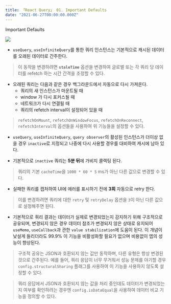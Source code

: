 ```yaml
---
title: 「React Query」 01. Important Defaults
date: "2021-06-27T00:00:00.000Z"
---
```


Important Defaults

<!-- more -->

![](https://github.com/tannerlinsley/react-query/raw/master/media/repo-dark.png)

- `useQuery`, `useInfiniteQuery`를 통한 쿼리 인스턴스는 기본적으로 캐시된 데이터를 오래된 데이터로 간주한다.

> 이 동작을 변경하려면 **`staleTime`** 옵션을 변경하여 글로벌 또는 각 쿼리 당 데이터를 refetch 하는 시간 간격을 조정할 수 있다.

- 오래된 쿼리는 다음과 같은 경우 백그라운드에서 자동으로 다시 가져온다.
    - 쿼리의 새 인스턴스가 마운트될 때
    - window 가 다시 포커스될 때
    - 네트워크가 다시 연결될 때
    - 쿼리의 refetch interval이 설정되어 있을 때

> `refetchOnMount`, `refetchOnWindowFocus`, `refetchOnReconnect`, `refetchInterval`의 옵션들을 사용하여 위 기능들을 설정할 수 있다.

- `useQuery`, `useInfiniteQuery`, `query observer`의 활성된 인스턴스가 더이상 없을 경우 `inactive`로 지정되고 나중에 다시 사용할 경우를 대비하여 캐시에 남아 있다.

- 기본적으로 `inactive` 쿼리는 **5분 뒤**에 가비지 콜렉팅 된다.

> 쿼리의 기본 `cacheTime`을 `1000 * 60 * 5` ms가 아닌 다른 값으로 변경할 수 있다.

- 실패한 쿼리를 캡처하여 UI에 에러를 표시하기 전에 **3회** 자동으로 retry 한다.

> 이를 변경하려면 쿼리에 대한 `retry` 및 `retryDelay` 옵션을 `3`이 아닌 다른 값으로 설정해주면 된다.

- 기본적으로 쿼리 결과는 데이터가 실제로 변경되었는지 감지하기 위해 구조적으로 공유되며,
  변경되지 않은 경우 데이터 참조가 변경되지 않은 상태로 유지되어 `useMemo`, `useCallback`과 관한 `value stabilization`에 도움이 된다.
  이 개념이 낯설게 들리더라도 99.9% 이 기능을 비활성화할 필요가 없으며 비용없이 앱의 성능이 향상된다.
  
> 구조적 공유는 JSON과 호환되지 않는 값만 동작하며, 다른 유형은 항상 변경된 것으로 간주된다. 예를 들어, 쿼리 응답이 너무 무거워서 성능 문제를 야기할 경우
> `config.structuralSharing` 플래그를 사용하여 이 기능을 사용하지 않도록 설정할 수 있다. 

> 쿼리 응답에서 JSON과 호환되지 않는 값을 처리 중인데도
> 데이터가 변경되었는지 여부를 확인하려는 경우엔 `config.isDataEqual`을 사용하여 데이터 비교 기능을 정의할 수 있다.
